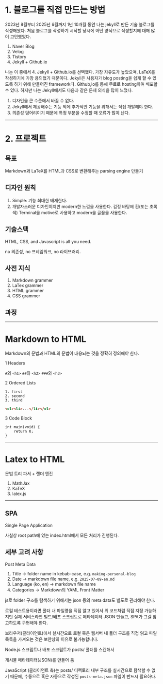 # 1. 블로그를 직접 만드는 방법

2023년 8월부터 2025년 6월까지 1년 10개월 동안 나는 jekyll로 만든 기술 블로그를 작성해왔다. 처음 블로그를 작성하기 시작할 당시에 어떤 양식으로 작성할지에 대해 많이 고민했었다.

1. Naver Blog
2. Velog
3. Tistory
4. Jekyll + Github.io

나는 이 중에서 4. Jekyll + Github.io를 선택했다. 가장 자유도가 높았으며, LaTeX를 작성하기에 가장 용의했기 때문이다. Jekyll은 사용자가 blog posting을 쉽게 할 수 있도록 하기 위해 만들어진 framework다. Github,io를 통해 무료로 hosting하여 배포할 수 있다. 하지만 나는 Jekyll에서도 다음과 같은 문제 의식을 많이 느꼈다.

1. 디자인을 큰 수준에서 바꿀 수 없다.
2. Jekyll에서 제공해주는 기능 외에 추가적인 기능을 위해서는 직접 개발해야 한다.
3. 의존성 덩어리이기 때문에 특정 부분을 수정할 때 오류가 많이 난다.

----------------------------------------------------------------------

# 2. 프로젝트

## 목표

Markdown과 LaTeX를 HTML과 CSS로 변환해주는 parsing engine 만들기

## 디자인 원칙

1. Simple: 기능 최대한 배제한다.
2. 개발자스러운 디자인이지만 modern한 느낌을 사용한다. 검정 바탕에 흰(또는 초록색) Terminal을 motive로 사용하고 modern을 글꼴을 사용한다.

## 기술스택

HTML, CSS, and Javascript is all you need.

no 의존성, no 프레임워크, no 라이브러리.

## 사전 지식

1. Markdown grammer
2. LaTex grammer
3. HTML grammer
4. CSS grammer

## 과정

----------------------------------------------------------------------

# Markdown to HTML

Markdown의 문법과 HTML의 문법이 대응되는 것을 정확히 정의해야 한다.

1 Headers

`#`와 `<h1>`
`##`와 `<h2>`
`###`와 `<h3>`

2 Ordered Lists

```
1. first
2. second
3. third
```

```html
<ol><li>...</li></ol>
```

3 Code Block

```
int main(void) {
    return 0;
}
```

----------------------------------------------------------------------  

# Latex to HTML

문법 트리 파서 + 렌더 엔진

1. MathJax
2. KaTeX
3. latex.js

----------------------------------------------------------------------

## SPA

Single Page Application

사실상 root path에 있는 index.html에서 모든 처리가 진행된다.

## 세부 고려 사항

Post Meta Data

1. Title -> folder name in kebab-case, e.g. `making-personal-blog`
2. Date -> markdown file name, e.g. `2025-07-09-en.md`
3. Language (ko, en) -> markdown file name
4. Categories -> Markdown의 YAML Front Matter

js로 folder 구조를 탐색하기 위해서는 json 등의 meta data도 별도로 관리해야 한다.

로컬 테스트용이라면 폴더 내 파일명을 직접 알고 있어서 위 코드처럼 직접 지정 가능하지만 실제 서비스라면 빌드/배포 스크립트로 메타데이터 JSON 만들고, SPA가 그걸 참고하도록 구현해야 한다.

브라우저(클라이언트)에서 실시간으로 로컬 혹은 웹서버 내 폴더 구조를 직접 읽고 파일 목록을 가져오는 것은 보안상의 이유로 불가능합니다.

Node.js 스크립트나 배포 스크립트가 posts/ 폴더를 스캔해서

게시물 메타데이터(JSON)를 만들어 둠

JavaScript (클라이언트 측)는 posts/ 디렉토리 내부 구조를 실시간으로 탐색할 수 없기 때문에, 수동으로 혹은 자동으로 작성된 `posts-meta.json` 파일이 반드시 필요하다.
